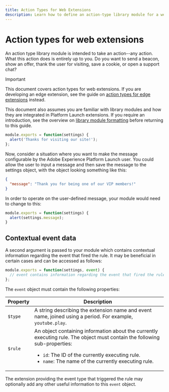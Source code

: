 ```yaml
---
title: Action Types for Web Extensions
description: Learn how to define an action-type library module for a web extension in Adobe Experience Platform Launch.
---
```


# Action types for web extensions

An action type library module is intended to take an action--any action. What this action does is entirely up to you. Do you want to send a beacon, show an offer, thank the user for visiting, save a cookie, or open a support chat?

>[!IMPORTANT]
>
>This document covers action types for web extensions. If you are developing an edge extension, see the guide on [action types for edge extensions](../edge/action-types.md) instead.
>
>This document also assumes you are familiar with library modules and how they are integrated in Platform Launch extensions. If you require an introduction, see the overview on [library module formatting](./format.md) before returning to this guide.

```js
module.exports = function(settings) {
  alert('Thanks for visiting our site!');
};
```

Now, consider a situation where you want to make the message configurable by the Adobe Experience Platform Launch user. You could allow the user to input a message and then save the message to the settings object, with the object looking something like this:

```json
{
  "message": "Thank you for being one of our VIP members!"
}
```

In order to operate on the user-defined message, your module would need to change to this:

```js
module.exports = function(settings) {
  alert(settings.message);
}
```

## Contextual event data

A second argument is passed to your module which contains contextual information regarding the event that fired the rule. It may be beneficial in certain cases and can be accessed as follows:

```js
module.exports = function(settings, event) {
  // event contains information regarding the event that fired the rule
};
```

The `event` object must contain the following properties:

| Property | Description |
| --- | --- |
| `$type` | A string describing the extension name and event name, joined using a period. For example, `youtube.play`. |
| `$rule` | An object containing information about the currently executing rule. The object must contain the following sub-properties:<ul><li>`id`: The ID of the currently executing rule.</li><li>`name`: The name of the currently executing rule.</li></ul> |

The extension providing the event type that triggered the rule may optionally add any other useful information to this `event` object.
